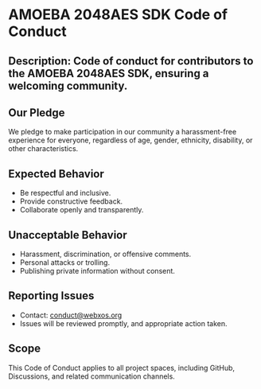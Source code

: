# AMOEBA 2048AES SDK Code of Conduct

## Description: Code of conduct for contributors to the AMOEBA 2048AES SDK, ensuring a welcoming community.

## Our Pledge
We pledge to make participation in our community a harassment-free experience for everyone, regardless of age, gender, ethnicity, disability, or other characteristics.

## Expected Behavior
- Be respectful and inclusive.
- Provide constructive feedback.
- Collaborate openly and transparently.

## Unacceptable Behavior
- Harassment, discrimination, or offensive comments.
- Personal attacks or trolling.
- Publishing private information without consent.

## Reporting Issues
- Contact: conduct@webxos.org
- Issues will be reviewed promptly, and appropriate action taken.

## Scope
This Code of Conduct applies to all project spaces, including GitHub, Discussions, and related communication channels.
